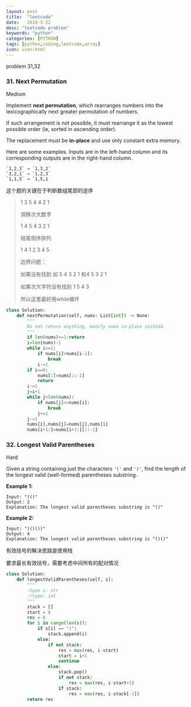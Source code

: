 ```yaml
---
layout: post
title:  "leetcode"
date:   2019-3-22
desc: "leetcode problem"
keywords: "python"
categories: [PYTHON]
tags: [python,coding,leetcode,array]
icon: icon-html
---
```


problem 31,32

### 31. Next Permutation

Medium

Implement **next permutation**, which rearranges numbers into the lexicographically next greater permutation of numbers.

If such arrangement is not possible, it must rearrange it as the lowest possible order (ie, sorted in ascending order).

The replacement must be **in-place** and use only constant extra memory.

Here are some examples. Inputs are in the left-hand column and its corresponding outputs are in the right-hand column.

```
`1,2,3` → `1,3,2`
`3,2,1` → `1,2,3`
`1,1,5` → `1,5,1
```

这个题的关键在于判断数组尾部的逆序

> 1 3 5 4 4 2 1
>
> 调换次大数字
>
> 1 4 5 4 3 2 1
>
> 结尾倒序排列
>
> 1 4 1 2 3 4 5
>
> 边界问题：
>
> 如果没有找到 如 5 4 3 2 1 和4 5 3 2 1
>
> 如果次大字符没有找到 1 5 4 3
>
> 所以这里最好用while循环

```python
class Solution:
    def nextPermutation(self, nums: List[int]) -> None:
        """
        Do not return anything, modify nums in-place instead.
        """
        if len(nums)<=1:return
        i=len(nums)-1
        while i>=1:
            if nums[i]>nums[i-1]:
                break
            i-=1
        if i==0:
            nums[:]=nums[::-1]
            return
        i-=1
        j=i+1
        while j<len(nums):
            if nums[j]<=nums[i]:
                break
            j+=1
        j-=1
        nums[i],nums[j]=nums[j],nums[i]
        nums[i+1:]=nums[i+1:][::-1]
```

### 32. Longest Valid Parentheses

Hard

Given a string containing just the characters `'('` and `')'`, find the length of the longest valid (well-formed) parentheses substring.

**Example 1:**

```
Input: "(()"
Output: 2
Explanation: The longest valid parentheses substring is "()"
```

**Example 2:**

```
Input: ")()())"
Output: 4
Explanation: The longest valid parentheses substring is "()()"
```

有效括号的解决思路是使用栈

要求最长有效括号，需要考虑中间所有的配对情况

```python
class Solution:
    def longestValidParentheses(self, s):
        """
        :type s: str
        :rtype: int
        """
        stack = []  
        start = 0   
        res = 0    
        for i in range(len(s)):
            if s[i] == "(":
                stack.append(i)
            else:
                if not stack:
                    res = max(res, i-start)
                    start = i+1
                    continue
                else:
                    stack.pop()
                    if not stack:
                        res = max(res, i-start+1)
                    if stack:
                        res = max(res, i-stack[-1])
        return res
```

